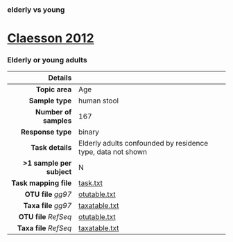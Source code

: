 ### elderly vs young
# [Claesson 2012]( ../docs/claesson.html )
### Elderly or young adults

| Details                   |                                                           |
| ------------------------: |-----------------------------------------------------------|
| **Topic area**                | Age                                                |
| **Sample type**               | human stool                                         |
| **Number of samples**         | 167                                         |
| **Response type**             | binary                                           |
| **Task details**              | Elderly adults confounded by residence type, data not shown                                  |
| **>1 sample per subject**     | N                                        |
| **Task mapping file**         | [task.txt](../datasets/claesson/task.txt)                                 |
| **OTU file** *gg97*           | [otutable.txt](../datasets/claesson/gg/otutable.txt)                             |
| **Taxa file** *gg97*          | [taxatable.txt](../datasets/claesson/gg/taxatable.txt)                          |
| **OTU file** *RefSeq*         | [otutable.txt](../datasets/claesson/refseq/otutable.txt)                    |
| **Taxa file** *RefSeq*        | [taxatable.txt](../datasets/claesson/refseq/taxatable.txt)                  |

